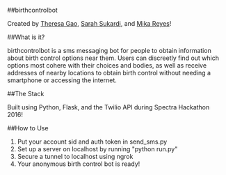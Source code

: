 ##birthcontrolbot

Created by <a href="http://github.com/theresagao">Theresa Gao</a>, <a href="http://github.com/smsukardi">Sarah Sukardi</a>, and <a href="http://github.com/smikatoots">Mika Reyes</a>!

##What is it?

birthcontrolbot is a sms messaging bot for people to obtain information about birth control options near them. Users can discreetly find out which options most cohere with their choices and bodies, as well as receive addresses of nearby locations to obtain birth control without needing a smartphone or accessing the internet.

##The Stack

Built using Python, Flask, and the Twilio API during Spectra Hackathon 2016!


##How to Use

1. Put your account sid and auth token in send_sms.py
2. Set up a server on localhost by running "python run.py"
3. Secure a tunnel to localhost using ngrok
4. Your anonymous birth control bot is ready!